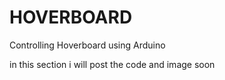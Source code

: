 # HOVERBOARD
Controlling Hoverboard using Arduino

in this section i will post the code and image soon

